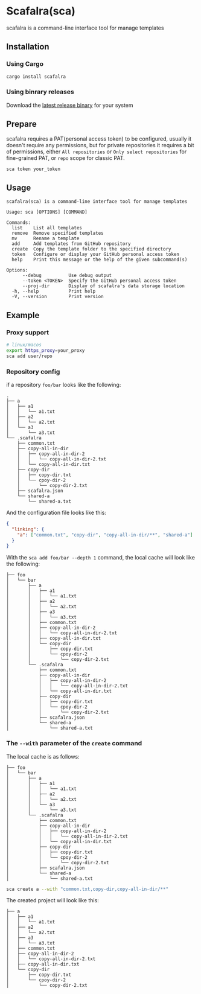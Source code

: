 # Scafalra(sca)

scafalra is a command-line interface tool for manage templates

## Installation

### Using Cargo

```bash
cargo install scafalra
```

### Using binrary releases

Download the [latest release binary](https://github.com/shixinhuang99/scafalra/releases) for your system

## Prepare

scafalra requires a PAT(personal access token) to be configured, usually it doesn't require any permissions, but for private repositories it requires a bit of permissions, either `All repositories` or `Only select repositories` for fine-grained PAT, or `repo` scope for classic PAT.

```bash
sca token your_token
```

## Usage

```
scafalra(sca) is a command-line interface tool for manage templates

Usage: sca [OPTIONS] [COMMAND]

Commands:
  list    List all templates
  remove  Remove specified templates
  mv      Rename a template
  add     Add templates from GitHub repository
  create  Copy the template folder to the specified directory
  token   Configure or display your GitHub personal access token
  help    Print this message or the help of the given subcommand(s)

Options:
      --debug          Use debug output
      --token <TOKEN>  Specify the GitHub personal access token
      --proj-dir       Display of scafalra's data storage location
  -h, --help           Print help
  -V, --version        Print version
```

## Example

### Proxy support

```bash
# linux/macos
export https_proxy=your_proxy
sca add user/repo
```

### Repository config

if a repository `foo/bar` looks like the following:

```
.
├── a
│   ├── a1
│   │   └── a1.txt
│   ├── a2
│   │   └── a2.txt
│   └── a3
│       └── a3.txt
└── .scafalra
    ├── common.txt
    ├── copy-all-in-dir
    │   ├── copy-all-in-dir-2
    │   │   └── copy-all-in-dir-2.txt
    │   └── copy-all-in-dir.txt
    ├── copy-dir
    │   ├── copy-dir.txt
    │   └── cpoy-dir-2
    │       └── copy-dir-2.txt
    ├── scafalra.json
    └── shared-a
        └── shared-a.txt
```

And the configuration file looks like this:

```json
{
  "linking": {
    "a": ["common.txt", "copy-dir", "copy-all-in-dir/**", "shared-a"]
  }
}
```

With the `sca add foo/bar --depth 1` command, the local cache will look like the following:

```
├── foo
│   └── bar
│       ├── a
│       │   ├── a1
│       │   │   └── a1.txt
│       │   ├── a2
│       │   │   └── a2.txt
│       │   ├── a3
│       │   │   └── a3.txt
│       │   ├── common.txt
│       │   ├── copy-all-in-dir-2
│       │   │   └── copy-all-in-dir-2.txt
│       │   ├── copy-all-in-dir.txt
│       │   └── copy-dir
│       │       ├── copy-dir.txt
│       │       └── cpoy-dir-2
│       │           └── copy-dir-2.txt
│       └── .scafalra
│           ├── common.txt
│           ├── copy-all-in-dir
│           │   ├── copy-all-in-dir-2
│           │   │   └── copy-all-in-dir-2.txt
│           │   └── copy-all-in-dir.txt
│           ├── copy-dir
│           │   ├── copy-dir.txt
│           │   └── cpoy-dir-2
│           │       └── copy-dir-2.txt
│           ├── scafalra.json
│           └── shared-a
│               └── shared-a.txt
```

### The `--with` parameter of the `create` command

The local cache is as follows:

```
├── foo
│   └── bar
│       ├── a
│       │   ├── a1
│       │   │   └── a1.txt
│       │   ├── a2
│       │   │   └── a2.txt
│       │   └── a3
│       │       └── a3.txt
│       └── .scafalra
│           ├── common.txt
│           ├── copy-all-in-dir
│           │   ├── copy-all-in-dir-2
│           │   │   └── copy-all-in-dir-2.txt
│           │   └── copy-all-in-dir.txt
│           ├── copy-dir
│           │   ├── copy-dir.txt
│           │   └── cpoy-dir-2
│           │       └── copy-dir-2.txt
│           ├── scafalra.json
│           └── shared-a
│               └── shared-a.txt
```

```bash
sca create a --with "common.txt,copy-dir,copy-all-in-dir/**"
```

The created project will look like this:

```
├── a
│   ├── a1
│   │   └── a1.txt
│   ├── a2
│   │   └── a2.txt
│   ├── a3
│   │   └── a3.txt
│   ├── common.txt
│   ├── copy-all-in-dir-2
│   │   └── copy-all-in-dir-2.txt
│   ├── copy-all-in-dir.txt
│   └── copy-dir
│       ├── copy-dir.txt
│       └── cpoy-dir-2
│           └── copy-dir-2.txt
```
